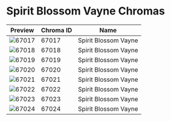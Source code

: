 # Spirit Blossom Vayne Chromas

| Preview | Chroma ID | Name |
|---------|-----------|------|
| ![67017](https://raw.communitydragon.org/latest/plugins/rcp-be-lol-game-data/global/default/v1/champion-chroma-images/67/67017.png) | 67017 | Spirit Blossom Vayne |
| ![67018](https://raw.communitydragon.org/latest/plugins/rcp-be-lol-game-data/global/default/v1/champion-chroma-images/67/67018.png) | 67018 | Spirit Blossom Vayne |
| ![67019](https://raw.communitydragon.org/latest/plugins/rcp-be-lol-game-data/global/default/v1/champion-chroma-images/67/67019.png) | 67019 | Spirit Blossom Vayne |
| ![67020](https://raw.communitydragon.org/latest/plugins/rcp-be-lol-game-data/global/default/v1/champion-chroma-images/67/67020.png) | 67020 | Spirit Blossom Vayne |
| ![67021](https://raw.communitydragon.org/latest/plugins/rcp-be-lol-game-data/global/default/v1/champion-chroma-images/67/67021.png) | 67021 | Spirit Blossom Vayne |
| ![67022](https://raw.communitydragon.org/latest/plugins/rcp-be-lol-game-data/global/default/v1/champion-chroma-images/67/67022.png) | 67022 | Spirit Blossom Vayne |
| ![67023](https://raw.communitydragon.org/latest/plugins/rcp-be-lol-game-data/global/default/v1/champion-chroma-images/67/67023.png) | 67023 | Spirit Blossom Vayne |
| ![67024](https://raw.communitydragon.org/latest/plugins/rcp-be-lol-game-data/global/default/v1/champion-chroma-images/67/67024.png) | 67024 | Spirit Blossom Vayne |